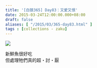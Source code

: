 ```yaml
---
title: '[白狼365] Day83：又愛又恨'
date: 2015-03-24T12:00:00.000+08:00
draft: false
aliases: [ "/2015/03/365-day83.html" ]
tags : [collections - zaku]
---
```


![](/images/zaku083.jpg)

新鮮魚很好吃  
但處理牠們真的超・討・厭

